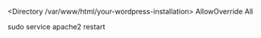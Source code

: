 <Directory /var/www/html/your-wordpress-installation>
    AllowOverride All
</Directory>

sudo service apache2 restart
